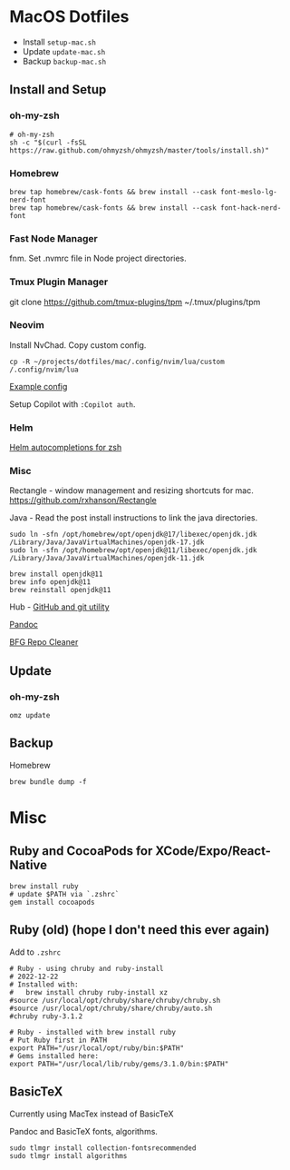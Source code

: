 # MacOS Dotfiles

- Install `setup-mac.sh`
- Update `update-mac.sh`
- Backup `backup-mac.sh`

## Install and Setup

### oh-my-zsh

```shell
# oh-my-zsh
sh -c "$(curl -fsSL https://raw.github.com/ohmyzsh/ohmyzsh/master/tools/install.sh)"
```

### Homebrew

```shell
brew tap homebrew/cask-fonts && brew install --cask font-meslo-lg-nerd-font
brew tap homebrew/cask-fonts && brew install --cask font-hack-nerd-font
```

### Fast Node Manager

fnm. Set .nvmrc file in Node project directories.

### Tmux Plugin Manager

git clone https://github.com/tmux-plugins/tpm ~/.tmux/plugins/tpm

### Neovim

Install NvChad.
Copy custom config.

`cp -R ~/projects/dotfiles/mac/.config/nvim/lua/custom /.config/nvim/lua`

[Example config](https://github.com/NvChad/example_config/tree/v2.0_featureful)

Setup Copilot with `:Copilot auth`.

### Helm

[Helm autocompletions for zsh](https://helm.sh/docs/helm/helm_completion_zsh/)
 
### Misc

Rectangle - window management and resizing shortcuts for mac. https://github.com/rxhanson/Rectangle

Java - Read the post install instructions to link the java directories.

```shell
sudo ln -sfn /opt/homebrew/opt/openjdk@17/libexec/openjdk.jdk /Library/Java/JavaVirtualMachines/openjdk-17.jdk
sudo ln -sfn /opt/homebrew/opt/openjdk@11/libexec/openjdk.jdk /Library/Java/JavaVirtualMachines/openjdk-11.jdk

brew install openjdk@11
brew info openjdk@11
brew reinstall openjdk@11
```

Hub - [GitHub and git utility](https://hub.github.com/)

[Pandoc](https://pandoc.org/installing.html#macos)

[BFG Repo Cleaner](https://rtyley.github.io/bfg-repo-cleaner/)

## Update

### oh-my-zsh

```shell
omz update
```

## Backup 

Homebrew

```shell
brew bundle dump -f 
```

# Misc

## Ruby and CocoaPods for XCode/Expo/React-Native

```
brew install ruby
# update $PATH via `.zshrc`
gem install cocoapods
```

## Ruby (old) (hope I don't need this ever again)

Add to `.zshrc`

```shell
# Ruby - using chruby and ruby-install
# 2022-12-22
# Installed with: 
# 	brew install chruby ruby-install xz
#source /usr/local/opt/chruby/share/chruby/chruby.sh
#source /usr/local/opt/chruby/share/chruby/auto.sh
#chruby ruby-3.1.2

# Ruby - installed with brew install ruby
# Put Ruby first in PATH
export PATH="/usr/local/opt/ruby/bin:$PATH"
# Gems installed here:
export PATH="/usr/local/lib/ruby/gems/3.1.0/bin:$PATH"
```

## BasicTeX

Currently using MacTex instead of BasicTeX

Pandoc and BasicTeX fonts, algorithms.
```shell
sudo tlmgr install collection-fontsrecommended
sudo tlmgr install algorithms
```

